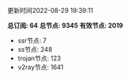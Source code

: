 更新时间2022-08-29 19:39:11

**总订阅: 64**
**总节点: 9345**
**有效节点: 2019**
- ssr节点: 7
- ss节点: 248
- trojan节点: 123
- v2ray节点: 1641
